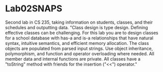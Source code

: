 # Lab02SNAPS
Second lab in CS 235, taking information on students, classes, and their schedules and outputting data.
"Class design is type design. Defining effective classes can be challenging. For this lab you are to design classes for a school database with has-a and is-a relationships that have natural syntax, intuitive semantics, and efficient memory allocation. The class objects are populated from parsed input strings. Use object inheritance, polymorphism, and function and operator overloading where needed. All member data and internal functions are private. All classes have a "toString" method with friends for the insertion ("<<") operator."
